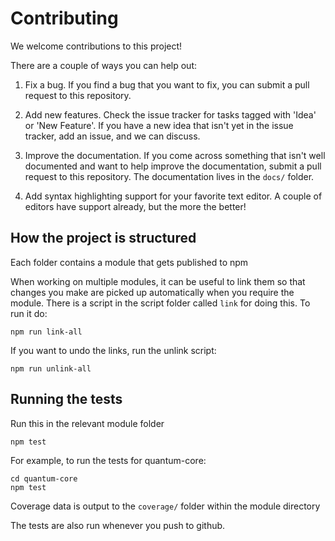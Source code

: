 # Contributing

We welcome contributions to this project!

There are a couple of ways you can help out:

 1. Fix a bug. If you find a bug that you want to fix, you can submit
    a pull request to this repository.

 2. Add new features. Check the issue tracker for tasks tagged with 'Idea' or
    'New Feature'. If you have a new idea that isn't yet in the issue tracker, add
    an issue, and we can discuss.

 3. Improve the documentation. If you come across something that isn't well documented
    and want to help improve the documentation, submit a pull request to this repository.
    The documentation lives in the `docs/` folder.

 4. Add syntax highlighting support for your favorite text editor. A couple of editors have
    support already, but the more the better!

## How the project is structured

Each folder contains a module that gets published to npm

When working on multiple modules, it can be useful to link them so that changes you make are picked
up automatically when you require the module. There is a script in the script folder called `link` for
doing this. To run it do:

    npm run link-all

If you want to undo the links, run the unlink script:

    npm run unlink-all

## Running the tests

Run this in the relevant module folder

    npm test

For example, to run the tests for quantum-core:

    cd quantum-core
    npm test

Coverage data is output to the `coverage/` folder within the module directory

The tests are also run whenever you push to github.
